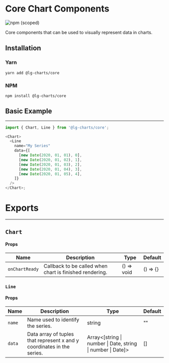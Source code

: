 # Core Chart Components

![npm (scoped)](https://img.shields.io/npm/v/@lg-charts/core.svg)

Core components that can be used to visually represent data in charts.

## Installation

### Yarn

```shell
yarn add @lg-charts/core
```

### NPM

```shell
npm install @lg-charts/core
```

## Basic Example

---

```js
import { Chart, Line } from '@lg-charts/core';

<Chart>
  <Line
    name="My Series"
    data={[
      [new Date(2020, 01, 01), 0],
      [new Date(2020, 01, 02), 1],
      [new Date(2020, 01, 03), 2],
      [new Date(2020, 01, 04), 3],
      [new Date(2020, 01, 05), 4],
    ]}
  />
</Chart>;
```

# Exports

---

## `Chart`

#### Props

| Name           | Description                                             | Type       | Default  |
| -------------- | ------------------------------------------------------- | ---------- | -------- |
| `onChartReady` | Callback to be called when chart is finished rendering. | () => void | () => {} |

### `Line`

#### Props

| Name   | Description                                                            | Type                                                        | Default |
| ------ | ---------------------------------------------------------------------- | ----------------------------------------------------------- | ------- |
| `name` | Name used to identify the series.                                      | string                                                      | ""      |
| `data` | Data array of tuples that represent x and y coordinates in the series. | Array<[string \| number \| Date, string \| number \| Date]> | []      |
